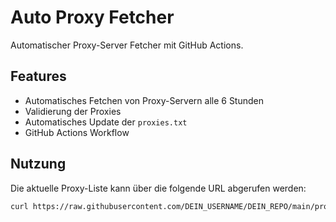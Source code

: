 # Auto Proxy Fetcher

Automatischer Proxy-Server Fetcher mit GitHub Actions.

## Features

- Automatisches Fetchen von Proxy-Servern alle 6 Stunden
- Validierung der Proxies
- Automatisches Update der `proxies.txt`
- GitHub Actions Workflow

## Nutzung

Die aktuelle Proxy-Liste kann über die folgende URL abgerufen werden:
```bash
curl https://raw.githubusercontent.com/DEIN_USERNAME/DEIN_REPO/main/proxies.txt
```
